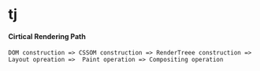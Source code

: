 # tj

#### Cirtical Rendering Path
```
DOM construction => CSSOM construction => RenderTreee construction =>  Layout opreation =>  Paint operation => Compositing operation
```
